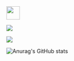 <img src="https://camo.githubusercontent.com/e8e7b06ecf583bc040eb60e44eb5b8e0ecc5421320a92929ce21522dbc34c891/68747470733a2f2f6d656469612e67697068792e636f6d2f6d656469612f6876524a434c467a6361737252346961377a2f67697068792e676966" width="35" style="max-width: 100%;">

<a href="https://www.naver.com" target="_blank"><img src="https://img.shields.io/badge/Notion?style=flat-square&logo=Notion&logoColor=white"/></a>

<img src="https://img.shields.io/badge/Notion?style=flat-square&logo=Notion&logoColor=white"/>


![Anurag's GitHub stats](https://github-readme-stats.vercel.app/api?username=sohyuntae&show_icons=true&theme=radical)
